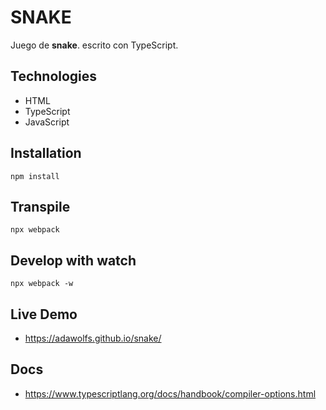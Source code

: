 # SNAKE

Juego de **snake**. escrito con TypeScript.

## Technologies
- HTML
- TypeScript
- JavaScript


## Installation
```
npm install
```

## Transpile

```
npx webpack
```

## Develop with watch
```
npx webpack -w
```

## Live Demo

- https://adawolfs.github.io/snake/

## Docs
- https://www.typescriptlang.org/docs/handbook/compiler-options.html
